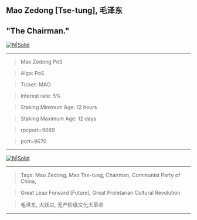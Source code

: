 Mao Zedong [Tse-tung], 毛泽东
----


"The Chairman."
----

[![N|Solid](https://upload.wikimedia.org/wikipedia/commons/thumb/6/6d/Flag_of_the_Chinese_Communist_Party.svg/800px-Flag_of_the_Chinese_Communist_Party.svg.png)](https://nodesource.com/products/nsolid)





-----



> Mao Zedong PoS

> Algo: PoS 

> Ticker: MAO

> Interest rate: 5% 

> Staking Minimum Age: 12 hours

> Staking Maximum Age: 12 days

> rpcport=9669

> port=9670


----



[![N|Solid](http://www.kabulmagazine.com/wp-content/uploads/2016/12/mao-poster-revolution1-600x414.jpg)](https://nodesource.com/products/nsolid)

-----

> Tags: Mao Zedong, Mao Tse-tung, Chairman, Communist Party of China, 

> Great Leap Forward [Future], Great Proletarian Cultural Revolution

> 毛泽东, 大跃进, 无产阶级文化大革命

-----
